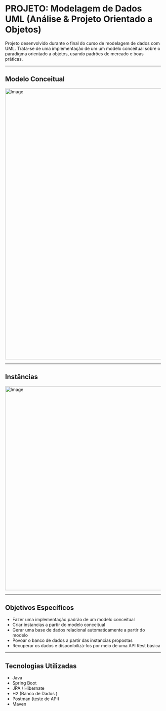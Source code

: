 # PROJETO: Modelagem de Dados UML (Análise & Projeto Orientado a Objetos)
Projeto desenvolvido durante o final do curso de modelagem de dados com UML. Trata-se de uma implementação de um um modelo conceitual 
sobre o paradigma orientado a objetos, usando padrões de mercado e boas práticas. 

-----------------------------------------------------------------------------------------------

## Modelo Conceitual 
<img width="1648" height="878" alt="Image" src="https://github.com/user-attachments/assets/2cdc2ce8-93fd-4fa9-a71d-17213a1fdc0b" />
 
-----------------------------------------------------------------------------------------------

## Instâncias 
<img width="1970" height="661" alt="Image" src="https://github.com/user-attachments/assets/62bdb8b7-0d1d-48f1-8262-905c340f12b6" />
 
 -----------------------------------------------------------------------------------------------
 
## Objetivos Específicos
- Fazer uma implementação padrão de um modelo conceitual
- Criar instancias a partir do modelo conceitual
- Gerar uma base de dados relacional automaticamente a partir do modelo
- Povoar o banco de dados a partir das instancias propostas
- Recuperar os dados e disponibilizá-los por meio de uma API Rest básica

-----------------------------------------------------------------------------------------------

## Tecnologias Utilizadas
- Java
- Spring Boot
- JPA / Hibernate
- H2 (Banco de Dados )
- Postman (teste de API)
- Maven

  

 
